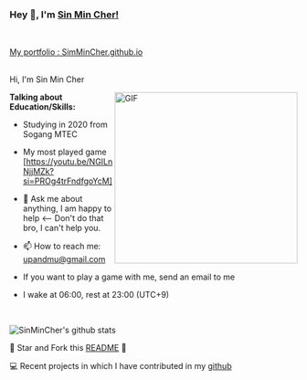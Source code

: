 ### Hey 👋, I'm [Sin Min Cher!](https://github.com/SinMinCher)


<a href="https://[www.linkedin.com/in/SinMinCher](https://github.com/SinMinCher)/">
  
</a>

<br />
 <a href="[https://github.com/SinMinCher]/" align="left" > 
 
 
 My portfolio : SimMinCher.github.io </a> 
<br />
<br />

Hi, I'm Sin Min Cher






 <img align="right" height="300px" width= "320px" alt="GIF" src="https://media.giphy.com/media/CVtNe84hhYF9u/giphy.gif" />

**Talking about Education/Skills:**

- Studying in 2020 from Sogang MTEC

- My most played game [https://youtu.be/NGILnNjjMZk?si=PROg4trFndfgoYcM]

- 💬 Ask me about anything, I am happy to help <-- Don't do that bro, I can't help you.

- 📫 How to reach me: upandmu@gmail.com

- If you want to play a game with me, send an email to me

- I wake at 06:00, rest at 23:00 (UTC+9)

&nbsp;


![SinMinCher's github stats](https://github-readme-stats.vercel.app/api?username=SinMinCher&show_icons=true&hide_border=true)

:pushpin: Star and Fork this [README](https://github.com/SinMinCher/SinMinCher) :pencil:

💻 Recent projects in which I have contributed in my [github](https://github.com/SinMinCher/)




